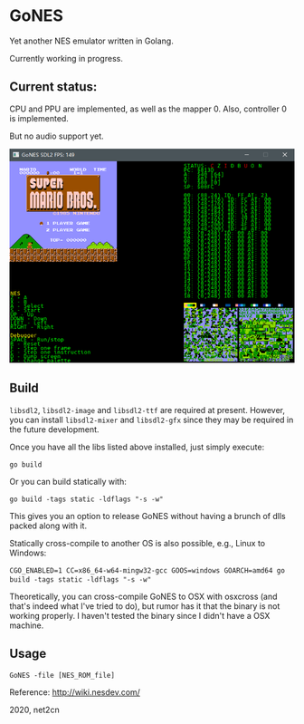 # GoNES
Yet another NES emulator written in Golang.

Currently working in progress.

## Current status:
CPU and PPU are implemented, as well as the mapper 0. Also, controller 0 is implemented.

But no audio support yet.

![SMB_Title](./img/screenshot_20200731221629.png)

## Build
```libsdl2```, ```libsdl2-image``` and ```libsdl2-ttf``` are required at present. However, you can install ```libsdl2-mixer``` and ```libsdl2-gfx``` since they may be required in the future development.

Once you have all the libs listed above installed, just simply execute:

```
go build
```

Or you can build statically with:

```
go build -tags static -ldflags "-s -w"
```
This gives you an option to release GoNES without having a brunch of dlls packed along with it.

Statically cross-compile to another OS is also possible, e.g., Linux to Windows:

```
CGO_ENABLED=1 CC=x86_64-w64-mingw32-gcc GOOS=windows GOARCH=amd64 go build -tags static -ldflags "-s -w"
```

Theoretically, you can cross-compile GoNES to OSX with osxcross (and that's indeed what I've tried to do), but rumor has it that the binary is not working properly. I haven't tested the binary since I didn't have a OSX machine. 

## Usage
```
GoNES -file [NES_ROM_file]
```

Reference: http://wiki.nesdev.com/

2020, net2cn